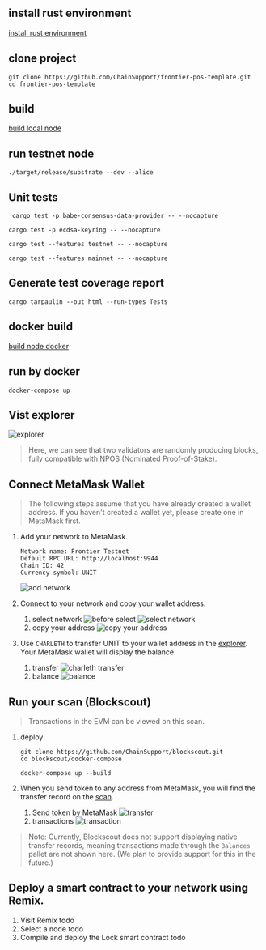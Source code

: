 

## install rust environment

[install rust environment](./install-environment.md)

## clone project

```
git clone https://github.com/ChainSupport/frontier-pos-template.git
cd frontier-pos-template
```

## build

[build local node](./build-node-local.md)
## run testnet node
```
./target/release/substrate --dev --alice
```

## Unit tests

```
 cargo test -p babe-consensus-data-provider -- --nocapture
```

```
cargo test -p ecdsa-keyring -- --nocapture
```

```
cargo test --features testnet -- --nocapture

```

```
cargo test --features mainnet -- --nocapture

```

## Generate test coverage report
```
cargo tarpaulin --out html --run-types Tests
```
## docker build

[build node docker](./build-node-docker.md)

## run by docker

```
docker-compose up
```

## Vist explorer

![explorer](./images/explorer.jpg)

> Here, we can see that two validators are randomly producing blocks, fully compatible with NPOS (Nominated Proof-of-Stake).

## Connect MetaMask Wallet

> The following steps assume that you have already created a wallet address. If you haven't created a wallet yet, please create one in MetaMask first.

1. Add your network to MetaMask.
    ```
    Network name: Frontier Testnet
    Default RPC URL: http://localhost:9944
    Chain ID: 42
    Currency symbol: UNIT
    ```
    ![add network](./images/add_network_to_metamask.jpg)

2. Connect to your network and copy your wallet address.
    1. select network
        ![before select](./images/before_select.jpg)
        ![select network](./images/select%20network.jpg)
    2. copy your address
        ![copy your address](./images/copy%20address.jpg)

3. Use `CHARLETH` to transfer UNIT to your wallet address in the [explorer](https://polkadot.js.org/apps/?rpc=ws%3A%2F%2F127.0.0.1%3A9944#/accounts). Your MetaMask wallet will display the balance.
    1. transfer 
        ![charleth transfer](./images/charleth%20transfer.jpg)
    2. balance
        ![balance](./images/balance.jpg)

## Run your scan (Blockscout)

> Transactions in the EVM can be viewed on this scan.
1. deploy
    ```
    git clone https://github.com/ChainSupport/blockscout.git
    cd blockscout/docker-compose
    ```

    ```
    docker-compose up --build
    ```

2. When you send token to any address from MetaMask, you will find the transfer record on the [scan](http://localhost/).
    1. Send token by MetaMask
        ![transfer](./images/transfer.jpg)
    2. transactions
        ![transaction](./images/scan.jpg)

> Note: Currently, Blockscout does not support displaying native transfer records, meaning transactions made through the `Balances` pallet are not shown here. (We plan to provide support for this in the future.)
## Deploy a smart contract to your network using Remix.

1. Visit Remix
    todo 
2. Select a node
    todo 
3. Compile and deploy the Lock smart contract
    todo

